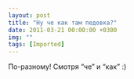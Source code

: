 ```yaml
---
layout: post
title: "Ну че как там педовка?"
date: 2011-03-21 00:00:00 +0300
img: ""
tags: [Imported]
---
```


По-разному! Смотря “че” и “как” :)